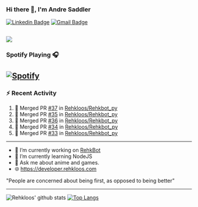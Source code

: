 ### Hi there 👋, I'm Andre Saddler
[![Linkedin Badge](https://img.shields.io/badge/-andrexsaddler-blue?style=flat-square&logo=Linkedin&logoColor=white&link=https://www.linkedin.com/in/andrexsaddler/)](https://www.linkedin.com/in/andrexsaddler/)
[![Gmail Badge](https://img.shields.io/badge/-contact@rehkloos.com-c14438?style=flat-square&logo=Gmail&logoColor=white&link=mailto:contact@rehkloos.com)](mailto:contact@rehkloos.com)

![](https://komarev.com/ghpvc/?username=Rehkloos&color=dc143c)
---
### Spotify Playing 🎧

[![Spotify](https://novatorem.rehkloos.vercel.app/api/spotify)](https://open.spotify.com/user/Rehkloos)
---

### :zap: Recent Activity

<!--START_SECTION:activity-->
1. 🎉 Merged PR [#37](https://github.com/Rehkloos/Rehkbot_py/pull/37) in [Rehkloos/Rehkbot_py](https://github.com/Rehkloos/Rehkbot_py)
2. 🎉 Merged PR [#35](https://github.com/Rehkloos/Rehkbot_py/pull/35) in [Rehkloos/Rehkbot_py](https://github.com/Rehkloos/Rehkbot_py)
3. 🎉 Merged PR [#36](https://github.com/Rehkloos/Rehkbot_py/pull/36) in [Rehkloos/Rehkbot_py](https://github.com/Rehkloos/Rehkbot_py)
4. 🎉 Merged PR [#34](https://github.com/Rehkloos/Rehkbot_py/pull/34) in [Rehkloos/Rehkbot_py](https://github.com/Rehkloos/Rehkbot_py)
5. 🎉 Merged PR [#33](https://github.com/Rehkloos/Rehkbot_py/pull/33) in [Rehkloos/Rehkbot_py](https://github.com/Rehkloos/Rehkbot_py)
<!--END_SECTION:activity-->

---

- 🔭 I’m currently working on [RehkBot](https://github.com/Rehkloos/Rehkbot_py)
- 🌱 I’m currently learning NodeJS
- 💬 Ask me about anime and games.
- 🌐 https://developer.rehkloos.com

"People are concerned about being first, as opposed to being better"

---
![Rehkloos' github stats](https://github-readme-stats.vercel.app/api?username=Rehkloos&count_private=true)
[![Top Langs](https://github-readme-stats.vercel.app/api/top-langs/?username=Rehkloos&layout=compact)](https://github.com/anuraghazra/github-readme-stats)
